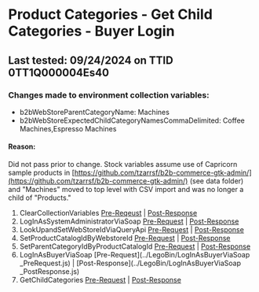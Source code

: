 # Product Categories - Get Child Categories - Buyer Login

## Last tested: 09/24/2024 on TTID 0TT1Q000004Es40

### Changes made to environment collection variables:

- b2bWebStoreParentCategoryName: Machines
- b2bWebStoreExpectedChildCategoryNamesCommaDelimited: Coffee Machines,Espresso Machines

#### Reason:

Did not pass prior to change. Stock variables assume use of Capricorn sample products in [https://github.com/tzarrsf/b2b-commerce-gtk-admin/](https://github.com/tzarrsf/b2b-commerce-gtk-admin/) (see data folder) and "Machines" moved to top level with CSV import and was no longer a child of "Products."

1. ClearCollectionVariables [Pre-Reqeust](../LegoBin/ClearCollectionVariables_PreRequest.js) | [Post-Response](../LegoBin/ClearCollectionVariables_PostResponse.js)
1. LogInAsSystemAdministratorViaSoap [Pre-Request](../LegoBin/LogInAsSystemAdministratorViaSoap_PreRequest.js) | [Post-Response](../LegoBin/LogInAsSystemAdministratorViaSoap_PostResponse.js)
1. LookUpandSetWebStoreIdViaQueryApi [Pre-Request](../LegoBin/LookUpandSetWebStoreIdViaQueryApi_PreRequest.js) | [Post-Response](../LegoBin/LookUpandSetWebStoreIdViaQueryApi_PostResponse.js)
1. SetProductCatalogIdByWebstoreId [Pre-Request](../LegoBin/XYZ_PreRequest.js) | [Post-Response](../LegoBin/XYZ_PostResponse.js)
1. SetParentCategoryIdByProductCatalogId [Pre-Request](../LegoBin/XYZ_PreRequest.js) | [Post-Response](../LegoBin/XYZ_PostResponse.js)
1. LogInAsBuyerViaSoap [Pre-Request](../LegoBin/LogInAsBuyerViaSoap _PreRequest.js) | [Post-Response](../LegoBin/LogInAsBuyerViaSoap _PostResponse.js)
1. GetChildCategories [Pre-Request](../LegoBin/XYZ_PreRequest.js) | [Post-Response](../LegoBin/XYZ_PostResponse.js)
